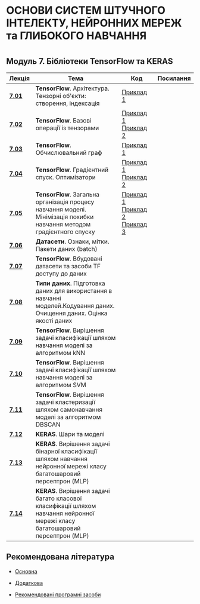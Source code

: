 <p align="center"><h1> ОСНОВИ СИСТЕМ ШТУЧНОГО ІНТЕЛЕКТУ, НЕЙРОННИХ МЕРЕЖ та ГЛИБОКОГО НАВЧАННЯ<h1></p>

<p align="center"><h2>Модуль 7. Бібліотеки TensorFlow та KERAS  </h2> </summary>

| Лекція |Тема | Код | Посилання|
| -------|------ | ------ | ------ |
|**[7.01](/Mod_07_/07_01_TF/Lec_07_01_git.pdf)**|**TensorFlow**. Архітектура. Тензорні  об'єкти: створення, індексація |[Приклад 1](/Mod_07_/07_01_TF/CODE_7_01_1/lec_07_01_Exmpl_1.md) | |
|**[7.02](/Mod_07_/07_02_TF/Lec_07_02_git.pdf)**|**TensorFlow**. Базові операції із тензорами|[Приклад 1](/Mod_07_/07_02_TF/CODE_7_02_1/lec_07_02_Exmpl_1.md)  [Приклад 2](/Mod_07_/07_02_TF/CODE_7_02_2/lec_07_02_Exmpl_2.md) | |
|**[7.03](/Mod_07_/07_03_TF/Lec_07_03_git.pdf)**|**TensorFlow**. Обчислювальний граф|[Приклад 1](/Mod_07_/07_03_TF/CODE_7_03_1/lec_07_03_Exmpl_1.md)  | |
|**[7.04](/Mod_07_/07_04_TF/Lec_07_04_git.pdf)**|**TensorFlow**. Градієнтний спуск. Оптимізатори| [Приклад 1](/Mod_07_/07_04_TF/CODE_7_04_1/lec_07_04_Exmpl_1.md) [Приклад 2](/Mod_07_/07_04_TF/CODE_7_04_2/lec_07_04_Exmpl_2.md) | |
|**[7.05](/Mod_07_/07_05_TF/Lec_07_05_git.pdf)**|**TensorFlow**. Загальна організація процесу навчання моделі. Мінімізація похибки навчання методом градієнтного спуску|[Приклад 1](/Mod_07_/07_05_TF/CODE_7_05_1/lec_07_05_Exmpl_1.md) [Приклад 2](/Mod_07_/07_05_TF/CODE_7_05_2/lec_07_05_Exmpl_2.md) [Приклад 3](/Mod_07_/07_05_TF/CODE_7_05_3/lec_07_05_Exmpl_3.md) ||
|**[7.06]()**|**Датасети**. Ознаки, мітки. Пакети даних (batch)| | |
|**[7.07]()**|**TensorFlow**. Вбудовані датасети та засоби TF доступу до даних| | |
|**[7.08]()**|**Типи даних**. Підготовка даних для використання в навчанні моделей.Кодування даних. Очищення даних. Оцінка якості даних| | |
|**[7.09]()**|**TensorFlow**. Вирішення задачі класифікації шляхом навчання моделі за алгоритмом kNN| | |
|**[7.10]()**|**TensorFlow**. Вирішення задачі класифікації шляхом навчання моделі за алгоритмом SVM| | |
|**[7.11]()**|**TensorFlow**. Вирішення задачі кластеризації шляхом самонавчання моделі за алгоритмом DBSCAN| | |
|**[7.12]()**|**KERAS**. Шари та моделі| | |
|**[7.13]()**|**KERAS**. Вирішення задачі бінарної класифікації шляхом навчання нейронної мережі класу багатошаровий персептрон (MLP)| | |
|**[7.14]()**|**KERAS**. Вирішення задачі багато класової класифікації шляхом навчання нейронної мережі класу багатошаровий персептрон (MLP)| | |


<p align="center"><h2> Рекомендована література </h2></p>

- [Основна](ADDONS/Lit_Main.md)

- [Додаткова](ADDONS/Lit_Add.md)

- [Рекомендовані програмні засоби](ADDONS/Prog_Sys.md)
